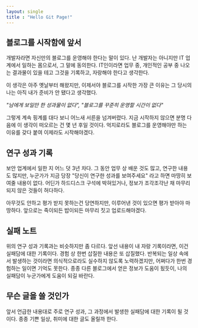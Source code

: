 ```yaml
---
layout: single
title : "Hello Git Page!"
---
```

## 블로그를 시작함에 앞서

개발자라면 자신만의 블로그를 운영해야 한다는 말이 있다. 난 개발자는 아니지만 IT 업계에서 일하는 몸으로서, 그 말에 동의한다. IT인이라면 업무 중, 개인적인 공부 중 나오는 결과물이 있을 테고 그것을 기록하고, 자랑해야 한다고 생각한다. 

이 생각은 아주 옛날부터 해왔지만, 이제서야 블로그를 시작한 가장 큰 이유는 그 당시의 나는 아직 내가 준비가 안 됐다고 생각했다.

*"남에게 보일만 한 성과물이 없다", "블로그를 꾸준히 운영할 시간이 없다"*

그렇게 계속 핑계를 대다 보니 어느새 서른을 넘겨버렸다. 지금 시작하지 않으면 분명 다음에 이 생각이 떠오르는 건 몇 년 후일 것이다. 억지로라도 블로그를 운영해야만 하는 이유를 갖다 붙여 이제라도 시작해야겠다.



## 연구 성과 기록

보안 업계에서 일한 지 어느 덧 3년 차다. 그 동안 업무 상 배운 것도 많고, 연구한 내용도 많지만, 누군가가 지금 당장 "당신이 연구한 성과를 보여주세요" 라고 하면 마땅히 보여줄 내용이 없다. 어딘가 하드디스크 구석에 박혀있거나, 정보가 조각조각난 채 마무리되지 않은 것들이 허다하다.

아무것도 안하고 평가 받지 못하는건 당연하지만, 이루어낸 것이 있으면 평가 받아야 마땅하다. 앞으로는 죽이되든 밥이되든 마무리 짓고 업로드해야겠다.



## 실패 노트

위의 연구 성과 기록과는 비슷하지만 좀 다르다. 앞선 내용이 내 자랑 기록이라면, 이건 실패담에 대한 기록이다. 경험 상 한번 삽질한 내용은 또 삽질했다. 반복되는 일상 속에서 발생하는 것이라면 의식적으로라도 실수하지 않도록 노력하겠지만, 어쩌다가 한번 경험하는 일이면 기억도 못한다. 종종 다른 블로그에서 얻은 정보가 도움이 됬듯이, 나의 실패담이 누군가에게 도움이 되길 바란다.



## 무슨 글을 쓸 것인가

앞서 언급한 내용대로 주로 연구 성과, 그 과정에서 발생한 실패담에 대한 기록이 될 것이다. 종종 기쁜 일상, 취미에 대한 글도 올릴까 한다.
